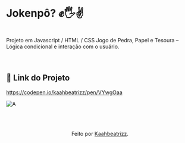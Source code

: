 # Jokenpô? ✊🖐✌️ <br>
<br>
Projeto em Javascript / HTML / CSS  Jogo de Pedra, Papel e Tesoura – Lógica condicional e interação com o usuário.<br>
<br>
<br>

## 🔗 Link do Projeto 

https://codepen.io/kaahbeatrizz/pen/VYwgOaa
<br>

![A](https://github.com/user-attachments/assets/01d25b86-978b-4b80-b11f-fa3487a61f6c)
<br>
<br>
<br>

##
<div align="center">Feito por <a href="https://github.com/kaahbeatrizz">Kaahbeatrizz</a>.</div>
